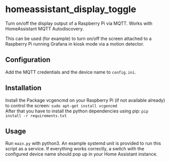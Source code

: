 # homeassistant_display_toggle
Turn on/off the display output of a Raspberry Pi via MQTT.
Works with HomeAssistant MQTT Autodiscovery.

This can be used (for example) to turn on/off the screen attached to a Raspberry Pi running Grafana in kiosk mode via a motion detector.

## Configuration
Add the MQTT credentials and the device name to `config.ini`.

## Installation
Install the Package vcgencmd on your Raspberry Pi (if not available already) to control the screen:
`sudo apt-get install vcgencmd`  
After that you have to install the python dependencies using pip: 
`pip install -r requirements.txt`

## Usage
Run `main.py` with python3. An example systemd unit is provided to run this script as a service.
If everything works correctly, a switch with the configured device name should pop up in your Home Assistant instance.
